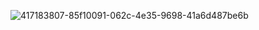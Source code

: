 ![417183807-85f10091-062c-4e35-9698-41a6d487be6b](https://github.com/user-attachments/assets/728059d2-42a6-4315-9a5e-4c8c30c9f170)
